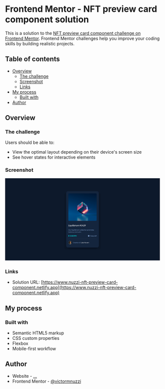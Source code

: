 # Frontend Mentor - NFT preview card component solution

This is a solution to the [NFT preview card component challenge on Frontend Mentor](https://www.frontendmentor.io/challenges/nft-preview-card-component-SbdUL_w0U). Frontend Mentor challenges help you improve your coding skills by building realistic projects. 

## Table of contents

- [Overview](#overview)
  - [The challenge](#the-challenge)
  - [Screenshot](#screenshot)
  - [Links](#links)
- [My process](#my-process)
  - [Built with](#built-with)
- [Author](#author)

## Overview

### The challenge

Users should be able to:

- View the optimal layout depending on their device's screen size
- See hover states for interactive elements

### Screenshot

![](./design/solution-screenshot.png)

### Links

- Solution URL: [https://www.nuzzi-nft-preview-card-component.netlify.app](https://www.nuzzi-nft-preview-card-component.netlify.app)

## My process

### Built with

- Semantic HTML5 markup
- CSS custom properties
- Flexbox
- Mobile-first workflow


## Author

- Website - [...]()
- Frontend Mentor - [@victormnuzzi](https://www.frontendmentor.io/profile/victormnuzzi)
